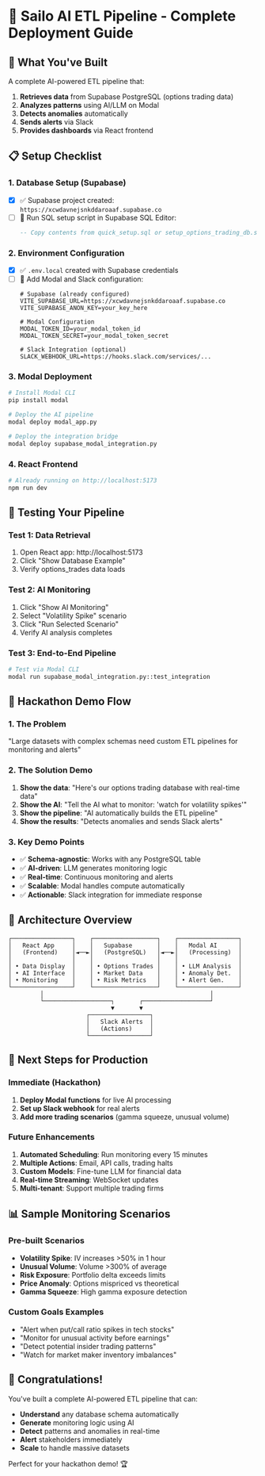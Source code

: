 # 🚀 Sailo AI ETL Pipeline - Complete Deployment Guide

## 🎯 What You've Built

A complete AI-powered ETL pipeline that:
1. **Retrieves data** from Supabase PostgreSQL (options trading data)
2. **Analyzes patterns** using AI/LLM on Modal
3. **Detects anomalies** automatically 
4. **Sends alerts** via Slack
5. **Provides dashboards** via React frontend

## 📋 Setup Checklist

### 1. Database Setup (Supabase)
- [x] ✅ Supabase project created: `https://xcwdavnejsnkddaroaaf.supabase.co`
- [ ] 🔲 Run SQL setup script in Supabase SQL Editor:
  ```sql
  -- Copy contents from quick_setup.sql or setup_options_trading_db.sql
  ```

### 2. Environment Configuration
- [x] ✅ `.env.local` created with Supabase credentials
- [ ] 🔲 Add Modal and Slack configuration:
  ```env
  # Supabase (already configured)
  VITE_SUPABASE_URL=https://xcwdavnejsnkddaroaaf.supabase.co
  VITE_SUPABASE_ANON_KEY=your_key_here
  
  # Modal Configuration
  MODAL_TOKEN_ID=your_modal_token_id
  MODAL_TOKEN_SECRET=your_modal_token_secret
  
  # Slack Integration (optional)
  SLACK_WEBHOOK_URL=https://hooks.slack.com/services/...
  ```

### 3. Modal Deployment
```bash
# Install Modal CLI
pip install modal

# Deploy the AI pipeline
modal deploy modal_app.py

# Deploy the integration bridge
modal deploy supabase_modal_integration.py
```

### 4. React Frontend
```bash
# Already running on http://localhost:5173
npm run dev
```

## 🧪 Testing Your Pipeline

### Test 1: Data Retrieval
1. Open React app: http://localhost:5173
2. Click "Show Database Example"
3. Verify options_trades data loads

### Test 2: AI Monitoring
1. Click "Show AI Monitoring"
2. Select "Volatility Spike" scenario
3. Click "Run Selected Scenario"
4. Verify AI analysis completes

### Test 3: End-to-End Pipeline
```bash
# Test via Modal CLI
modal run supabase_modal_integration.py::test_integration
```

## 🎯 Hackathon Demo Flow

### 1. The Problem
"Large datasets with complex schemas need custom ETL pipelines for monitoring and alerts"

### 2. The Solution Demo
1. **Show the data**: "Here's our options trading database with real-time data"
2. **Show the AI**: "Tell the AI what to monitor: 'watch for volatility spikes'"
3. **Show the pipeline**: "AI automatically builds the ETL pipeline"
4. **Show the results**: "Detects anomalies and sends Slack alerts"

### 3. Key Demo Points
- ✅ **Schema-agnostic**: Works with any PostgreSQL table
- ✅ **AI-driven**: LLM generates monitoring logic
- ✅ **Real-time**: Continuous monitoring and alerts
- ✅ **Scalable**: Modal handles compute automatically
- ✅ **Actionable**: Slack integration for immediate response

## 🔧 Architecture Overview

```
┌─────────────────┐    ┌──────────────────┐    ┌─────────────────┐
│   React App     │    │   Supabase       │    │   Modal AI      │
│   (Frontend)    │◄──►│   (PostgreSQL)   │◄──►│   (Processing)  │
│                 │    │                  │    │                 │
│ • Data Display  │    │ • Options Trades │    │ • LLM Analysis  │
│ • AI Interface  │    │ • Market Data    │    │ • Anomaly Det.  │
│ • Monitoring    │    │ • Risk Metrics   │    │ • Alert Gen.    │
└─────────────────┘    └──────────────────┘    └─────────────────┘
         │                                               │
         └───────────────────┐       ┌───────────────────┘
                             ▼       ▼
                      ┌─────────────────┐
                      │   Slack Alerts  │
                      │   (Actions)     │
                      └─────────────────┘
```

## 🚀 Next Steps for Production

### Immediate (Hackathon)
1. **Deploy Modal functions** for live AI processing
2. **Set up Slack webhook** for real alerts
3. **Add more trading scenarios** (gamma squeeze, unusual volume)

### Future Enhancements
1. **Automated Scheduling**: Run monitoring every 15 minutes
2. **Multiple Actions**: Email, API calls, trading halts
3. **Custom Models**: Fine-tune LLM for financial data
4. **Real-time Streaming**: WebSocket updates
5. **Multi-tenant**: Support multiple trading firms

## 📊 Sample Monitoring Scenarios

### Pre-built Scenarios
- **Volatility Spike**: IV increases >50% in 1 hour
- **Unusual Volume**: Volume >300% of average
- **Risk Exposure**: Portfolio delta exceeds limits
- **Price Anomaly**: Options mispriced vs theoretical
- **Gamma Squeeze**: High gamma exposure detection

### Custom Goals Examples
- "Alert when put/call ratio spikes in tech stocks"
- "Monitor for unusual activity before earnings"
- "Detect potential insider trading patterns"
- "Watch for market maker inventory imbalances"

## 🎉 Congratulations!

You've built a complete AI-powered ETL pipeline that can:
- **Understand** any database schema automatically
- **Generate** monitoring logic using AI
- **Detect** patterns and anomalies in real-time
- **Alert** stakeholders immediately
- **Scale** to handle massive datasets

Perfect for your hackathon demo! 🏆
